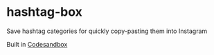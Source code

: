 # hashtag-box
Save hashtag categories for quickly copy-pasting them into Instagram

Built in [Codesandbox](https://codesandbox.io/s/github/cmchap/hashtag-box)
